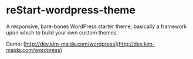 reStart-wordpress-theme
=======================

A responsive, bare-bones WordPress starter theme; basically a framework upon which to build your own custom themes.

Demo: [http://dev.kim-maida.com/wordpress](http://dev.kim-maida.com/wordpress)